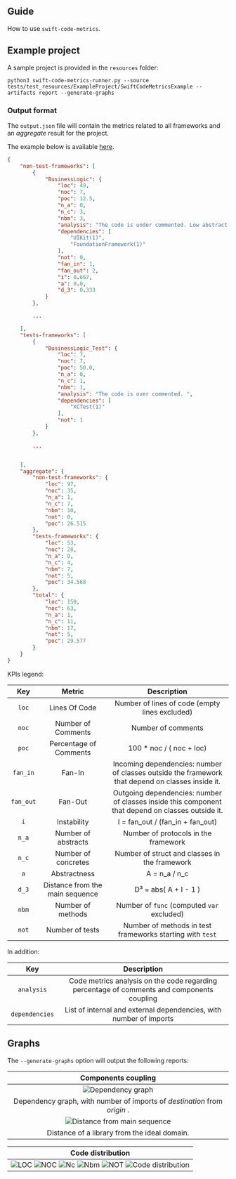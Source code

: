 ## Guide

How to use `swift-code-metrics`.

## Example project

A sample project is provided in the `resources` folder:

`python3 swift-code-metrics-runner.py --source tests/test_resources/ExampleProject/SwiftCodeMetricsExample --artifacts report --generate-graphs`

### Output format

The `output.json` file will contain the metrics related to all frameworks
and an _aggregate_ result for the project.

The example below is available [here](../swift_code_metrics/tests/test_resources/expected_output.json).

```json
{
    "non-test-frameworks": [
        {
            "BusinessLogic": {
                "loc": 49,
                "noc": 7,
                "poc": 12.5,
                "n_a": 0,
                "n_c": 3,
                "nbm": 3,
                "analysis": "The code is under commented. Low abstract component, few interfaces. ",
                "dependencies": [
                    "UIKit(1)",
                    "FoundationFramework(1)"
                ],
                "not": 0,
                "fan_in": 1,
                "fan_out": 2,
                "i": 0.667,
                "a": 0.0,
                "d_3": 0.333
            }
        },

        ...

    ],
    "tests-frameworks": [
        {
            "BusinessLogic_Test": {
                "loc": 7,
                "noc": 7,
                "poc": 50.0,
                "n_a": 0,
                "n_c": 1,
                "nbm": 1,
                "analysis": "The code is over commented. ",
                "dependencies": [
                    "XCTest(1)"
                ],
                "not": 1
            }
        },

        ...


    ],
    "aggregate": {
        "non-test-frameworks": {
            "loc": 97,
            "noc": 35,
            "n_a": 1,
            "n_c": 7,
            "nbm": 10,
            "not": 0,
            "poc": 26.515
        },
        "tests-frameworks": {
            "loc": 53,
            "noc": 28,
            "n_a": 0,
            "n_c": 4,
            "nbm": 7,
            "not": 5,
            "poc": 34.568
        },
        "total": {
            "loc": 150,
            "noc": 63,
            "n_a": 1,
            "n_c": 11,
            "nbm": 17,
            "not": 5,
            "poc": 29.577
        }
    }
}
```

KPIs legend:

|    Key    |              Metric              |                                             Description                                             |
|:---------:|:--------------------------------:|:---------------------------------------------------------------------------------------------------:|
|   `loc`   |           Lines Of Code          |                            Number of lines of code (empty lines excluded)                           |
|   `noc`   |        Number of Comments        |                                          Number of comments                                         |
|   `poc`   |      Percentage of Comments      |                                       100 * noc / ( noc + loc)                                      |
|  `fan_in` |              Fan-In              | Incoming dependencies: number of classes  outside the framework that depend on classes  inside it.  |
| `fan_out` |              Fan-Out             | Outgoing dependencies: number of classes  inside this component that depend on classes  outside it. |
|    `i`    |            Instability           |                                   I = fan_out / (fan_in + fan_out)                                  |
|   `n_a`   |        Number of abstracts       |                                 Number of protocols in the framework                                |
|   `n_c`   |        Number of concretes       |                            Number of struct and classes in the framework                            |
|    `a`    |           Abstractness           |                                            A = n_a / n_c                                            |
|   `d_3`   | Distance from  the main sequence |                                             D³ = abs( A + I - 1 )                                   |
|   `nbm`   |         Number of methods        |                              Number of `func` (computed `var` excluded)                             |
|   `not`   |          Number of tests         |                      Number of methods in test frameworks starting with `test`                      |

In addition:

|      Key       |                                        Description                                         |
|:--------------:|:------------------------------------------------------------------------------------------:|
|   `analysis`   | Code metrics analysis on the code regarding percentage of comments and components coupling |
| `dependencies` |             List of internal and external dependencies, with number of imports             |


## Graphs

The `--generate-graphs` option will output the following reports:

|                             Components coupling                             |
|:---------------------------------------------------------------------------:|
|              ![Dependency graph](assets/dependency_graph.jpg)               |
|  Dependency graph, with number of imports of _destination_ from _origin_ .  |
| ![Distance from main sequence](assets/deviation_from_the_main_sequence.jpg) |
|                Distance of a library from the ideal domain.                 |

|                                                                                                                         Code distribution                                                                                                                         |
|:-----------------------------------------------------------------------------------------------------------------------------------------------------------------------------------------------------------------------------------------------------------------:|
| ![LOC](assets/lines_of_code_-_loc.jpg) ![NOC](assets/number_of_comments_-_noc.jpg) ![Nc](assets/n._of_classes_and_structs.jpg) ![Nbm](assets/n._of_methods_-_nbm.jpg) ![NOT](assets/number_of_tests_-_not.jpg) ![Code distribution](assets/code_distribution.jpg) |
